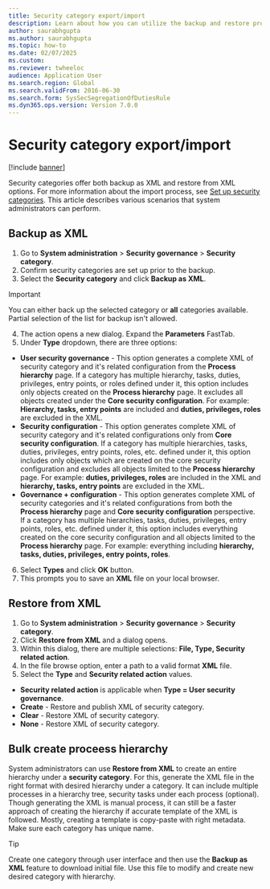 ```yaml
--- 
title: Security category export/import
description: Learn about how you can utilize the backup and restore processes related to category. 
author: saurabhgupta
ms.author: saurabhgupta
ms.topic: how-to
ms.date: 02/07/2025
ms.custom:
ms.reviewer: twheeloc 
audience: Application User  
ms.search.region: Global
ms.search.validFrom: 2016-06-30
ms.search.form: SysSecSegregationOfDutiesRule
ms.dyn365.ops.version: Version 7.0.0 
---
```


# Security category export/import

[!include [banner](../../../finance/includes/banner.md)]

Security categories offer both backup as XML and restore from XML options. For more information about the import process, see [Set up security categories](security-category.md#import-an-existing-category). This article describes various scenarios that system administrators can perform.

## Backup as XML
1. Go to **System administration** \> **Security governance** \> **Security category**.
2. Confirm security categories are set up prior to the backup.  
3. Select the **Security category** and click **Backup as XML**. 
> [!IMPORTANT] 
> You can either back up the selected category or **all** categories available. Partial selection of the list for backup isn't allowed.  
4. The action opens a new dialog. Expand the **Parameters** FastTab.
5. Under **Type** dropdown, there are three options:
 - **User security governance** - This option generates a complete XML of security category and it's related configuration from the **Process hierarchy** page. If a category has multiple hierarchy, tasks, duties, privileges, entry points, or roles defined under it, this option includes only objects created on the **Process hierarchy** page. It excludes all objects created under the **Core security configuration**. For example: **Hierarchy, tasks, entry points** are included and **duties, privileges, roles** are excluded in the XML. 
 - **Security configuration** - This option generates complete XML of security category and it's related configurations only from **Core security configuration**. If a category has multiple hierarchies, tasks, duties, privileges, entry points, roles, etc. defined under it, this option includes only objects which are created on the core security configuration and excludes all objects limited to the **Process hierarchy** page. For example: **duties, privileges, roles** are included in the XML and **hierarchy, tasks, entry points** are excluded in the XML.
 - **Governance + configuration** - This option generates complete XML of security categories and it's related configurations from both the **Process hierarchy** page and **Core security configuration** perspective. If a category has multiple hierarchies, tasks, duties, privileges, entry points, roles, etc. defined under it, this option includes everything created on the core security configuration and all objects limited to the **Process hierarchy** page. For example: everything including **hierarchy, tasks, duties, privileges, entry points, roles**.
6. Select **Types** and click **OK** button.
7. This prompts you to save an **XML** file on your local browser. 

## Restore from XML
1. Go to **System administration** \> **Security governance** \> **Security category**.  
2. Click **Restore from XML** and a dialog opens.
3. Within this dialog, there are multiple selections: **File, Type, Security related action**. 
4. In the file browse option, enter a path to a valid format **XML** file.
5. Select the **Type** and **Security related action** values.
 - **Security related action** is applicable when **Type = User security governance**.
 - **Create** - Restore and publish XML of security category.
 - **Clear** - Restore XML of security category.
 - **None** - Restore XML of security category.

## Bulk create proceess hierarchy
System administrators can use **Restore from XML** to create an entire hierarchy under a **security category**. For this, generate the XML file in the right format with desired hierarchy under a category. It can include multiple processes in a hierarchy tree, security tasks under each process (optional). Though generating the XML is manual process, it can still be a faster approach of creating the hierarchy if accurate template of the XML is followed. Mostly, creating a template is copy-paste with right metadata. Make sure each category has unique name.    
> [!TIP] 
> Create one category through user interface and then use the **Backup as XML** feature to download initial file. Use this file to modify and create new desired category with hierarchy. 
